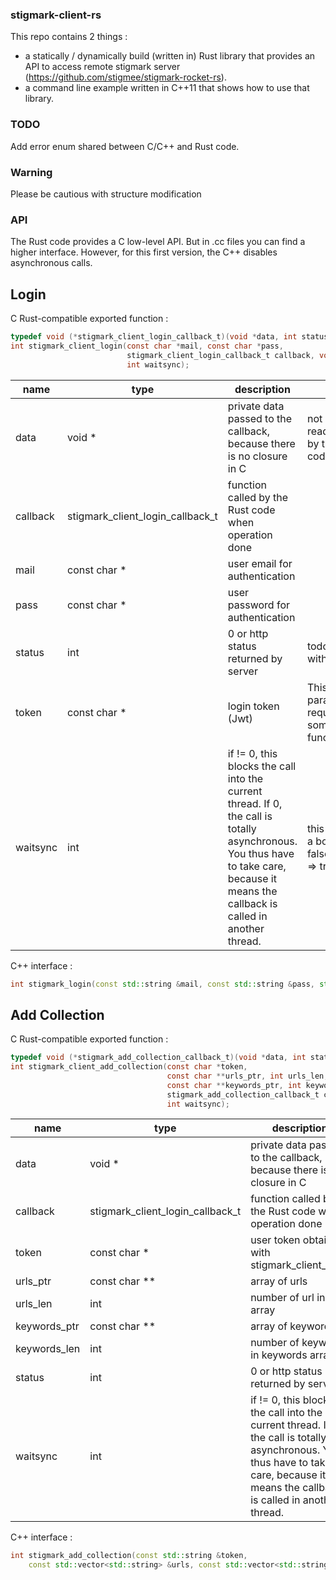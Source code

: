 ### stigmark-client-rs

This repo contains 2 things :

- a statically / dynamically build (written in) Rust library that provides an API to access remote stigmark server (https://github.com/stigmee/stigmark-rocket-rs).
- a command line example written in C++11 that shows how to use that library.

### TODO

Add error enum shared between C/C++ and Rust code.

### Warning

Please be cautious with structure modification

### API

The Rust code provides a C low-level API. But in .cc files you can find a higher interface. However, for this first version, the C++ disables asynchronous calls.

## Login 

C Rust-compatible exported function :
```C
typedef void (*stigmark_client_login_callback_t)(void *data, int status, const char *token);
int stigmark_client_login(const char *mail, const char *pass,
                          stigmark_client_login_callback_t callback, void *data,
                          int waitsync);
```

|name|type|description|note|
|---|---|---|---|
|data|void *|private data passed to the callback, because there is no closure in C|not read/written by the Rust code|
|callback|stigmark_client_login_callback_t|function called by the Rust code when operation done| |
|mail|const char *|user email for authentication| |
|pass|const char *|user password for authentication| |
|status|int|0 or http status returned by server|todo: fix with enum|
|token|const char *|login token (Jwt)|This is a parameter required by some othe functions|
|waitsync|int|if != 0, this blocks the call into the current thread. If 0, the call is totally asynchronous. You thus have to take care, because it means the callback is called in another thread.|this is really a bool: 0 => false, else => true|

C++ interface :
```C++
int stigmark_login(const std::string &mail, const std::string &pass, std::string &token)
```

## Add Collection 

C Rust-compatible exported function :
```C
typedef void (*stigmark_add_collection_callback_t)(void *data, int status);
int stigmark_client_add_collection(const char *token,
                                   const char **urls_ptr, int urls_len,
                                   const char **keywords_ptr, int keywords_len,
                                   stigmark_add_collection_callback_t callback, void *data,
                                   int waitsync);
```

|name|type|description|note|
|---|---|---|---|
|data|void *|private data passed to the callback, because there is no closure in C|not read/written by the Rust code|
|callback|stigmark_client_login_callback_t|function called by the Rust code when operation done| |
|token|const char *|user token obtained with stigmark_client_login| |
|urls_ptr|const char **|array of urls||
|urls_len|int|number of url in urls array||
|keywords_ptr|const char **|array of keywords||
|keywords_len|int|number of keyword in keywords array||
|status|int|0 or http status returned by server|todo: fix with enum|
|waitsync|int|if != 0, this blocks the call into the current thread. If 0, the call is totally asynchronous. You thus have to take care, because it means the callback is called in another thread.|this is really a bool: 0 => false, else => true|

C++ interface :
```C++
int stigmark_add_collection(const std::string &token,
    const std::vector<std::string> &urls, const std::vector<std::string> &keywords)
```
